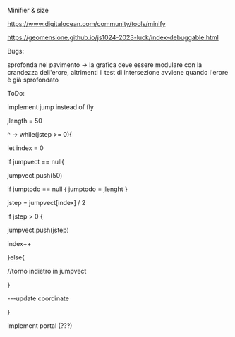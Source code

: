 Minifier & size

https://www.digitalocean.com/community/tools/minify

https://geomensione.github.io/js1024-2023-luck/index-debuggable.html

Bugs:

sprofonda nel pavimento -> la grafica deve essere modulare con la crandezza dell'erore, altrimenti il test di intersezione avviene quando l'erore è già sprofondato

ToDo:

implement jump instead of fly

jlength = 50

^ -> while(jstep >= 0){

let index = 0

if jumpvect == null{

  jumpvect.push(50)
  
  if jumptodo == null { jumptodo = jlenght }
  
  jstep = jumpvect[index] / 2
  
  if jstep > 0 {
  
  jumpvect.push(jstep)
  
  index++
  
  }else{
  
  //torno indietro in jumpvect
  
  }
  
  ---update coordinate

}

implement portal (???)
